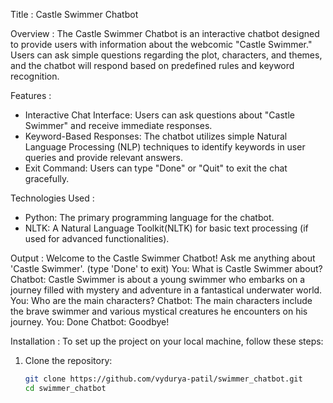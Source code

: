 Title : Castle Swimmer Chatbot

Overview :
The Castle Swimmer Chatbot is an interactive chatbot designed to provide users with information about the webcomic "Castle Swimmer." Users can ask simple questions regarding the plot, characters, and themes, and the chatbot will respond based on predefined rules and keyword recognition.

Features :
- Interactive Chat Interface: Users can ask questions about "Castle Swimmer" and receive immediate responses.
- Keyword-Based Responses: The chatbot utilizes simple Natural Language Processing (NLP) techniques to identify keywords in user queries and provide relevant answers.
- Exit Command: Users can type "Done" or "Quit" to exit the chat gracefully. 

Technologies Used :
- Python: The primary programming language for the chatbot.
- NLTK: A Natural Language Toolkit(NLTK) for basic text processing (if used for advanced functionalities).

Output :
Welcome to the Castle Swimmer Chatbot! Ask me anything about 'Castle Swimmer'. (type 'Done' to exit)
You: What is Castle Swimmer about?
Chatbot: Castle Swimmer is about a young swimmer who embarks on a journey filled with mystery and adventure in a fantastical underwater world.
You: Who are the main characters?
Chatbot: The main characters include the brave swimmer and various mystical creatures he encounters on his journey.
You: Done
Chatbot: Goodbye!

Installation :
To set up the project on your local machine, follow these steps:
1. Clone the repository:
   ```bash
   git clone https://github.com/vydurya-patil/swimmer_chatbot.git
   cd swimmer_chatbot
